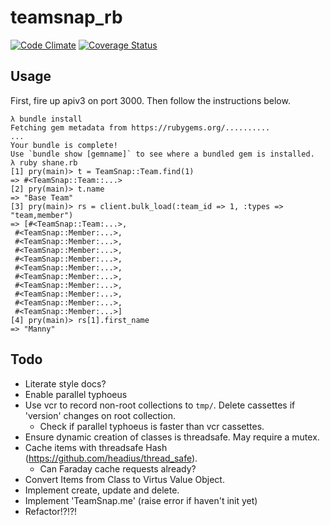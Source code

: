 # teamsnap_rb

[![Code
Climate](https://codeclimate.com/github/teamsnap/teamsnap_rb/badges/gpa.svg)](https://codeclimate.com/github/teamsnap/teamsnap_rb)
[![Coverage
Status](https://coveralls.io/repos/teamsnap/teamsnap_rb/badge.png)](https://coveralls.io/r/teamsnap/teamsnap_rb)

## Usage

First, fire up apiv3 on port 3000. Then follow the instructions below.

```
λ bundle install
Fetching gem metadata from https://rubygems.org/..........
...
Your bundle is complete!
Use `bundle show [gemname]` to see where a bundled gem is installed.
λ ruby shane.rb
[1] pry(main)> t = TeamSnap::Team.find(1)
=> #<TeamSnap::Team::...>
[2] pry(main)> t.name
=> "Base Team"
[3] pry(main)> rs = client.bulk_load(:team_id => 1, :types => "team,member")
=> [#<TeamSnap::Team:...>,
 #<TeamSnap::Member:...>,
 #<TeamSnap::Member:...>,
 #<TeamSnap::Member:...>,
 #<TeamSnap::Member:...>,
 #<TeamSnap::Member:...>,
 #<TeamSnap::Member:...>,
 #<TeamSnap::Member:...>,
 #<TeamSnap::Member:...>,
 #<TeamSnap::Member:...>,
 #<TeamSnap::Member:...>]
[4] pry(main)> rs[1].first_name
=> "Manny"
```

## Todo

- Literate style docs?
- Enable parallel typhoeus
- Use vcr to record non-root collections to `tmp/`. Delete cassettes if 'version' changes on root collection.
  - Check if parallel typhoeus is faster than vcr cassettes.
- Ensure dynamic creation of classes is threadsafe. May require a mutex.
- Cache items with threadsafe Hash (https://github.com/headius/thread_safe).
  - Can Faraday cache requests already?
- Convert Items from Class to Virtus Value Object.
- Implement create, update and delete.
- Implement 'TeamSnap.me' (raise error if haven't init yet)
- Refactor!?!?!
